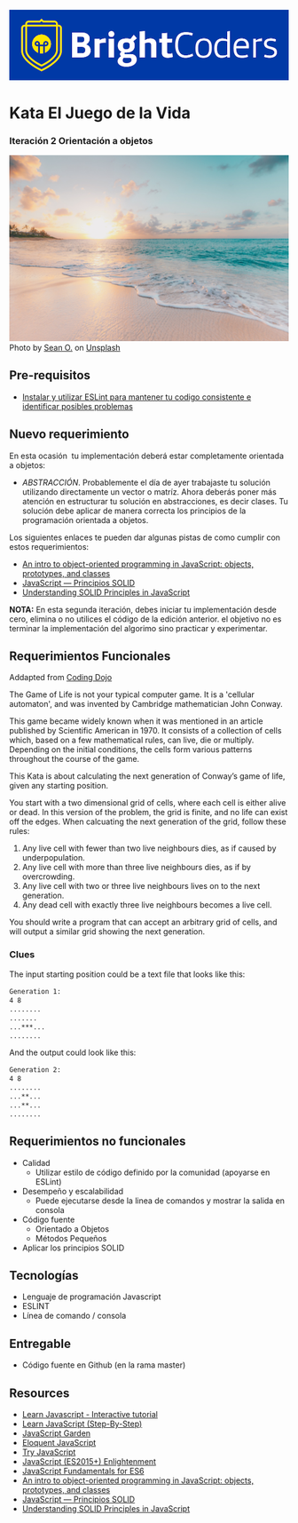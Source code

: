 ![BrightCoders Logo](img/logo-bc.png)

# Kata El Juego de la Vida

### Iteración 2 Orientación a objetos

![cover](img/cover.jpg)
<span>Photo by <a href="https://unsplash.com/@seantookthese?utm_source=unsplash&amp;utm_medium=referral&amp;utm_content=creditCopyText">Sean O.</a> on <a href="https://unsplash.com/s/photos/life?utm_source=unsplash&amp;utm_medium=referral&amp;utm_content=creditCopyText">Unsplash</a></span>

## Pre-requisitos

- [Instalar y utilizar ESLint para mantener tu codigo consistente e identificar posibles problemas](https://eslint.org/)

## Nuevo requerimiento

En esta ocasión  tu implementación deberá estar completamente orientada a objetos:

- _ABSTRACCIÓN_. Probablemente el día de ayer trabajaste tu solución utilizando directamente un vector o matríz. Ahora deberás poner más atención en estructurar tu solución en abstracciones, es decir clases. Tu solución debe aplicar de manera correcta los principios de la programación orientada a objetos.

Los siguientes enlaces te pueden dar algunas pistas de como cumplir con estos requerimientos:

- [An intro to object-oriented programming in JavaScript: objects, prototypes, and classes](https://www.freecodecamp.org/news/an-intro-to-object-oriented-programming-in-javascript-objects-prototypes-and-classes-5d135e7361b1/)
- [JavaScript — Principios SOLID](https://medium.com/@mauriciogc/javascript-principios-solid-e93a17e950bb)
- [Understanding SOLID Principles in JavaScript](https://hackernoon.com/understanding-solid-principles-in-javascript-w1cx3yrv)

**NOTA:** En esta segunda iteración, debes iniciar tu implementación desde cero, elimina o no utilices el código de la edición anterior. el objetivo no es terminar la implementación del algorimo sino practicar y experimentar.

## Requerimientos Funcionales

Addapted from [Coding Dojo](https://codingdojo.org)

The Game of Life is not your typical computer game. It is a 'cellular automaton', and was invented by Cambridge mathematician John Conway.

This game became widely known when it was mentioned in an article published by Scientific American in 1970. It consists of a collection of cells which, based on a few mathematical rules, can live, die or multiply. Depending on the initial conditions, the cells form various patterns throughout the course of the game.

This Kata is about calculating the next generation of Conway’s game of life, given any starting position.

You start with a two dimensional grid of cells, where each cell is either alive or dead. In this version of the problem, the grid is finite, and no life can exist off the edges. When calcuating the next generation of the grid, follow these rules:

1. Any live cell with fewer than two live neighbours dies, as if caused by underpopulation.
2. Any live cell with more than three live neighbours dies, as if by overcrowding.
3. Any live cell with two or three live neighbours lives on to the next generation.
4. Any dead cell with exactly three live neighbours becomes a live cell.

You should write a program that can accept an arbitrary grid of cells, and will output a similar grid showing the next generation.

### Clues

The input starting position could be a text file that looks like this:

```
Generation 1:
4 8
........
.......
...***...
........
```

And the output could look like this:

```
Generation 2:
4 8
........
...**...
...**...
........
```

## Requerimientos no funcionales

- Calidad
  - Utilizar estilo de código definido por la comunidad (apoyarse en ESLint)
- Desempeño y escalabilidad
  - Puede ejecutarse desde la linea de comandos y mostrar la salida en consola
- Código fuente
  - Orientado a Objetos
  - Métodos Pequeños
- Aplicar los principios SOLID

## Tecnologías

- Lenguaje de programación Javascript
- ESLINT
- Línea de comando / consola

## Entregable

- Código fuente en Github (en la rama master)

## Resources

- [Learn Javascript - Interactive tutorial](https://www.learn-js.org/)
- [Learn JavaScript (Step-By-Step)](https://learnjavascript.online/)
- [JavaScript Garden](https://bonsaiden.github.io/JavaScript-Garden/)
- [Eloquent JavaScript](https://eloquentjavascript.net/)
- [Try JavaScript](https://www.javascript.com/try)
- [JavaScript (ES2015+) Enlightenment](https://frontendmasters.com/books/javascript-enlightenment/)
- [JavaScript Fundamentals for ES6](https://www.pluralsight.com/courses/javascript-fundamentals-es6)
- [An intro to object-oriented programming in JavaScript: objects, prototypes, and classes](https://www.freecodecamp.org/news/an-intro-to-object-oriented-programming-in-javascript-objects-prototypes-and-classes-5d135e7361b1/)
- [JavaScript — Principios SOLID](https://medium.com/@mauriciogc/javascript-principios-solid-e93a17e950bb)
- [Understanding SOLID Principles in JavaScript](https://hackernoon.com/understanding-solid-principles-in-javascript-w1cx3yrv)
